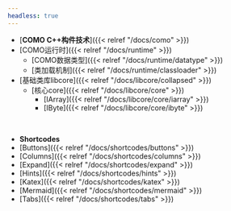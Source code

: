 ```yaml
---
headless: true
---
```


- [**COMO C++构件技术**]({{< relref "/docs/como" >}})
- [COMO运行时]({{< relref "/docs/runtime" >}})
  - [COMO数据类型]({{< relref "/docs/runtime/datatype" >}})
  - [类加载机制]({{< relref "/docs/runtime/classloader" >}})
- [基础类库libcore]({{< relref "/docs/libcore/collapsed" >}})
  - [核心core]({{< relref "/docs/libcore/core" >}})
    - [IArray]({{< relref "/docs/libcore/core/iarray" >}})
    - [IByte]({{< relref "/docs/libcore/core/ibyte" >}})
<br />

- **Shortcodes**
- [Buttons]({{< relref "/docs/shortcodes/buttons" >}})
- [Columns]({{< relref "/docs/shortcodes/columns" >}})
- [Expand]({{< relref "/docs/shortcodes/expand" >}})
- [Hints]({{< relref "/docs/shortcodes/hints" >}})
- [Katex]({{< relref "/docs/shortcodes/katex" >}})
- [Mermaid]({{< relref "/docs/shortcodes/mermaid" >}})
- [Tabs]({{< relref "/docs/shortcodes/tabs" >}})
<br />
